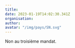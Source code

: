 ```yaml
---
title: 
date: 2023-01-19T14:02:30.341Z
organisation: 
author: 
avatar: "/img/pays/SN.svg"
---
```


Non au troisième mandat. 